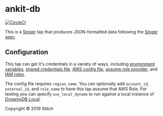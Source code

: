# ankit-db

[![CircleCI](https://circleci.com/gh/singer-io/ankit-db.svg?style=svg)](https://circleci.com/gh/singer-io/ankit-db)

This is a [Singer](https://singer.io) tap that produces JSON-formatted data
following the [Singer
spec](https://github.com/singer-io/getting-started/blob/master/SPEC.md).

## Configuration

This tap can get it's credentials in a variety of ways, including [environment variables](https://boto3.amazonaws.com/v1/documentation/api/latest/guide/configuration.html#environment-variables), [shared credentials file](https://boto3.amazonaws.com/v1/documentation/api/latest/guide/configuration.html#shared-credentials-file), [AWS config file](https://boto3.amazonaws.com/v1/documentation/api/latest/guide/configuration.html#aws-config-file), [assume role provider](https://boto3.amazonaws.com/v1/documentation/api/latest/guide/configuration.html#assume-role-provider), and [IAM roles](https://boto3.amazonaws.com/v1/documentation/api/latest/guide/configuration.html#iam-roles).

The config file requires `region_name`. You can optionally add `account_id`, `external_id`, and `role_name` to have this tap assume that AWS Role. For testing you can specify `use_local_dynamo` to run against a local instance of [DynamoDB Local](https://docs.aws.amazon.com/amazondynamodb/latest/developerguide/DynamoDBLocal.html).

Copyright &copy; 2019 Stitch
